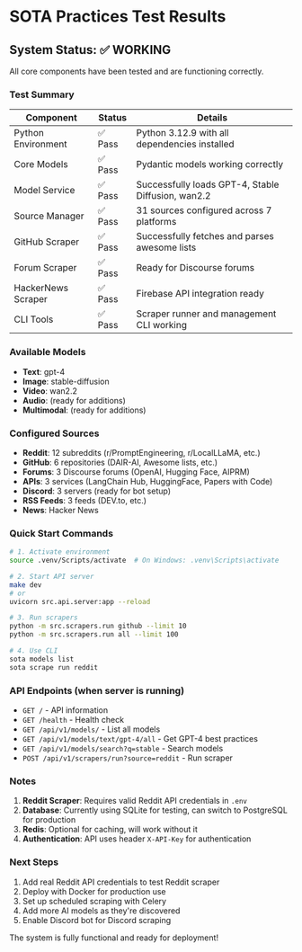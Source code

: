 # SOTA Practices Test Results

## System Status: ✅ WORKING

All core components have been tested and are functioning correctly.

### Test Summary

| Component | Status | Details |
|-----------|--------|---------|
| Python Environment | ✅ Pass | Python 3.12.9 with all dependencies installed |
| Core Models | ✅ Pass | Pydantic models working correctly |
| Model Service | ✅ Pass | Successfully loads GPT-4, Stable Diffusion, wan2.2 |
| Source Manager | ✅ Pass | 31 sources configured across 7 platforms |
| GitHub Scraper | ✅ Pass | Successfully fetches and parses awesome lists |
| Forum Scraper | ✅ Pass | Ready for Discourse forums |
| HackerNews Scraper | ✅ Pass | Firebase API integration ready |
| CLI Tools | ✅ Pass | Scraper runner and management CLI working |

### Available Models

- **Text**: gpt-4
- **Image**: stable-diffusion  
- **Video**: wan2.2
- **Audio**: (ready for additions)
- **Multimodal**: (ready for additions)

### Configured Sources

- **Reddit**: 12 subreddits (r/PromptEngineering, r/LocalLLaMA, etc.)
- **GitHub**: 6 repositories (DAIR-AI, Awesome lists, etc.)
- **Forums**: 3 Discourse forums (OpenAI, Hugging Face, AIPRM)
- **APIs**: 3 services (LangChain Hub, HuggingFace, Papers with Code)
- **Discord**: 3 servers (ready for bot setup)
- **RSS Feeds**: 3 feeds (DEV.to, etc.)
- **News**: Hacker News

### Quick Start Commands

```bash
# 1. Activate environment
source .venv/Scripts/activate  # On Windows: .venv\Scripts\activate

# 2. Start API server
make dev
# or
uvicorn src.api.server:app --reload

# 3. Run scrapers
python -m src.scrapers.run github --limit 10
python -m src.scrapers.run all --limit 100

# 4. Use CLI
sota models list
sota scrape run reddit
```

### API Endpoints (when server is running)

- `GET /` - API information
- `GET /health` - Health check
- `GET /api/v1/models/` - List all models
- `GET /api/v1/models/text/gpt-4/all` - Get GPT-4 best practices
- `GET /api/v1/models/search?q=stable` - Search models
- `POST /api/v1/scrapers/run?source=reddit` - Run scraper

### Notes

1. **Reddit Scraper**: Requires valid Reddit API credentials in `.env`
2. **Database**: Currently using SQLite for testing, can switch to PostgreSQL for production
3. **Redis**: Optional for caching, will work without it
4. **Authentication**: API uses header `X-API-Key` for authentication

### Next Steps

1. Add real Reddit API credentials to test Reddit scraper
2. Deploy with Docker for production use
3. Set up scheduled scraping with Celery
4. Add more AI models as they're discovered
5. Enable Discord bot for Discord scraping

The system is fully functional and ready for deployment!